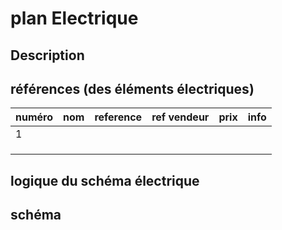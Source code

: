 # plan Electrique

## Description



##  références (des éléments électriques)

| numéro | nom  | reference | ref vendeur | prix | info |
| ------ | ---- | --------- | ----------- | ---- | ---- |
| 1      |      |           |             |      |      |
|        |      |           |             |      |      |
|        |      |           |             |      |      |
|        |      |           |             |      |      |



##  logique du schéma électrique

##  schéma